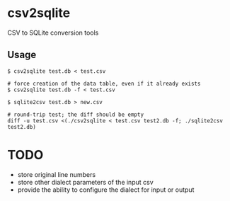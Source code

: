# csv2sqlite
CSV to SQLite conversion tools

## Usage
```
$ csv2sqlite test.db < test.csv

# force creation of the data table, even if it already exists
$ csv2sqlite test.db -f < test.csv

$ sqlite2csv test.db > new.csv

# round-trip test; the diff should be empty
diff -u test.csv <(./csv2sqlite < test.csv test2.db -f; ./sqlite2csv test2.db)
```

# TODO
- store original line numbers
- store other dialect parameters of the input csv
- provide the ability to configure the dialect for input or output
